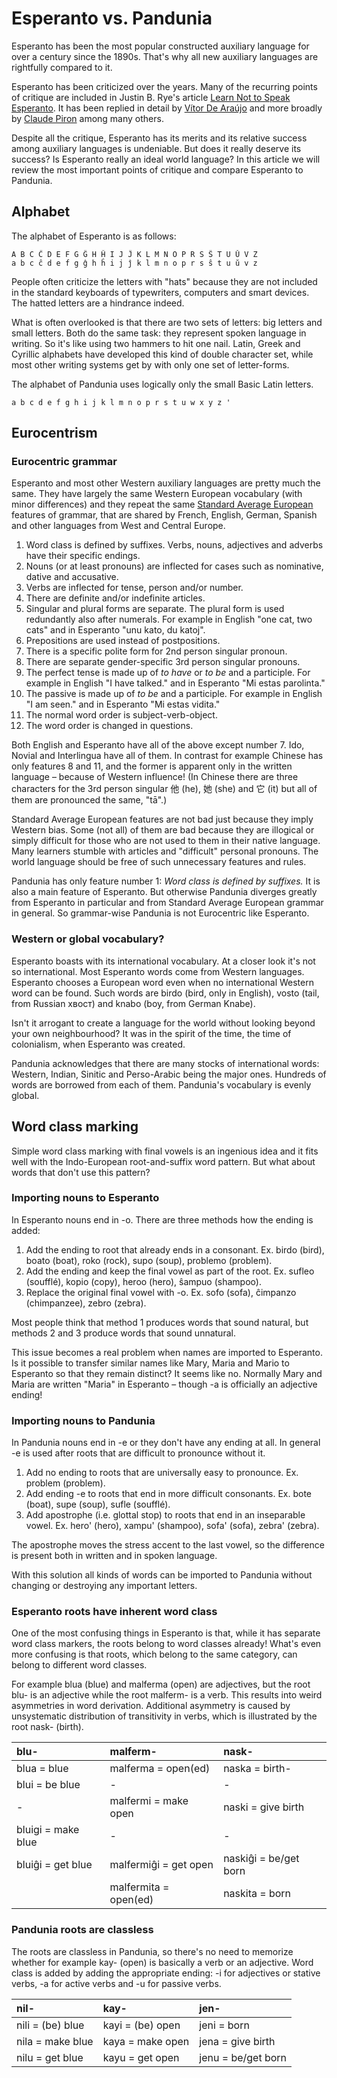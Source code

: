 # Esperanto vs. Pandunia

Esperanto has been the most popular constructed auxiliary language for over a century since the 1890s. That's why all new auxiliary languages are rightfully compared to it.


Esperanto has been criticized over the years. Many of the recurring points of critique are included in Justin B. Rye's article [Learn Not to Speak Esperanto](http://jbr.me.uk/ranto/index.html). It has been replied in detail by [Vítor De Araújo](https://elmord.org/misc/kontrauranto/) and more broadly by [Claude Piron](http://claudepiron.free.fr/articlesenanglais/why.htm) among many others.

Despite all the critique, Esperanto has its merits and its relative success among auxiliary languages is undeniable. But does it really deserve its success? Is Esperanto really an ideal world language? In this article we will review the most important points of critique and compare Esperanto to Pandunia.



## Alphabet

The alphabet of Esperanto is as follows:

    A B C Ĉ D E F G Ĝ H Ĥ I J Ĵ K L M N O P R S Ŝ T U Ŭ V Z
    a b c ĉ d e f g ĝ h ĥ i j ĵ k l m n o p r s ŝ t u ŭ v z

People often criticize the letters with "hats" because they are not included in the standard keyboards of typewriters, computers and smart devices. The hatted letters are a hindrance indeed.

What is often overlooked is that there are two sets of letters: big letters and small letters. Both do the same task: they represent spoken language in writing. So it's like using two hammers to hit one nail. Latin, Greek and Cyrillic alphabets have developed this kind of double character set, while most other writing systems get by with only one set of letter-forms.

The alphabet of Pandunia uses logically only the small Basic Latin letters.

    a b c d e f g h i j k l m n o p r s t u w x y z '



## Eurocentrism

### Eurocentric grammar

Esperanto and most other Western auxiliary languages are pretty much the same. They have largely the same Western European vocabulary (with minor differences) and they repeat the same [Standard Average European](http://www.joerg-rhiemeier.de/Conlang/sae.html) features of grammar, that are shared by French, English, German, Spanish and other languages from West and Central Europe.

1. Word class is defined by suffixes. Verbs, nouns, adjectives and adverbs have their specific endings.
2. Nouns (or at least pronouns) are inflected for cases such as nominative, dative and accusative.
3. Verbs are inflected for tense, person and/or number.
4. There are definite and/or indefinite articles.
5. Singular and plural forms are separate. The plural form is used redundantly also after numerals. For example in English "one cat, two cats" and in Esperanto "unu kato, du katoj".
6. Prepositions are used instead of postpositions.
7. There is a specific polite form for 2nd person singular pronoun.
8. There are separate gender-specific 3rd person singular pronouns.
9. The perfect tense is made up of _to have_ or _to be_ and a participle. For example in English "I have talked." and in Esperanto "Mi estas parolinta."
10. The passive is made up of _to be_ and a participle. For example in English "I am seen." and in Esperanto "Mi estas vidita."
11. The normal word order is subject-verb-object. 
12. The word order is changed in questions.

Both English and Esperanto have all of the above except number 7. Ido, Novial and Interlingua have all of them. In contrast for example Chinese has only features 8 and 11, and the former is apparent only in the written language – because of Western influence! (In Chinese there are three characters for the 3rd person singular 他 (he), 她 (she) and 它 (it) but all of them are pronounced the same, "tā".)

Standard Average European features are not bad just because they imply Western bias. Some (not all) of them are bad because they are illogical or simply difficult for those who are not used to them in their native language. Many learners stumble with articles and "difficult" personal pronouns. The world language should be free of such unnecessary features and rules.

Pandunia has only feature number 1: _Word class is defined by suffixes._ It is also a main feature of Esperanto. But otherwise Pandunia diverges greatly from Esperanto in particular and from Standard Average European grammar in general. So grammar-wise Pandunia is not Eurocentric like Esperanto.


### Western or global vocabulary?

Esperanto boasts with its international vocabulary. At a closer look it's not so international. Most Esperanto words come from Western languages. Esperanto chooses a European word even when no international Western word can be found. Such words are birdo (bird, only in English), vosto (tail, from Russian хвост) and knabo (boy, from German Knabe).

Isn't it arrogant to create a language for the world without looking beyond your own neighbourhood? It was in the spirit of the time, the time of colonialism, when Esperanto was created.

Pandunia acknowledges that there are many stocks of international words: Western, Indian, Sinitic and Perso-Arabic being the major ones. Hundreds of words are borrowed from each of them. Pandunia's vocabulary is evenly global.



## Word class marking

Simple word class marking with final vowels is an ingenious idea and it fits well with the Indo-European root-and-suffix word pattern. But what about words that don't use this pattern?

### Importing nouns to Esperanto

In Esperanto nouns end in -o. There are three methods how the ending is added:

1. Add the ending to root that already ends in a consonant. Ex. birdo (bird), boato (boat), roko (rock), supo (soup), problemo (problem).
2. Add the ending and keep the final vowel as part of the root. Ex. sufleo (soufflé), kopio (copy), heroo (hero), ŝampuo (shampoo).
3. Replace the original final vowel with -o. Ex. sofo (sofa), ĉimpanzo (chimpanzee), zebro (zebra).

Most people think that method 1 produces words that sound natural, but methods 2 and 3 produce words that sound unnatural.

This issue becomes a real problem when names are imported to Esperanto. Is it possible to transfer similar names like Mary, Maria and Mario to Esperanto so that they remain distinct? It seems like no. Normally Mary and Maria are written "Maria" in Esperanto – though -a is officially an adjective ending!

### Importing nouns to Pandunia

In Pandunia nouns end in -e or they don't have any ending at all. In general -e is used after roots that are difficult to pronounce without it.

1. Add no ending to roots that are universally easy to pronounce. Ex. problem (problem).
2. Add ending -e to roots that end in more difficult consonants. Ex. bote (boat), supe (soup), sufle (soufflé).
3. Add apostrophe (i.e. glottal stop) to roots that end in an inseparable vowel. Ex. hero' (hero), xampu' (shampoo), sofa' (sofa), zebra' (zebra).

The apostrophe moves the stress accent to the last vowel, so the difference is present both in written and in spoken language.

With this solution all kinds of words can be imported to Pandunia without changing or destroying any important letters.


### Esperanto roots have inherent word class

One of the most confusing things in Esperanto is that, while it has separate word class markers, the roots belong to word classes already! What's even more confusing is that roots, which belong to the same category, can belong to different word classes. 

For example blua (blue) and malferma (open) are adjectives, but the root blu- is an adjective while the root malferm- is a verb. This results into weird asymmetries in word derivation. Additional asymmetry is caused by unsystematic distribution of transitivity in verbs, which is illustrated by the root nask- (birth).

| blu-               | malferm-              | nask-                 |
|:-------------------|:----------------------|:----------------------|
| blua = blue        | malferma = open(ed)   | naska = birth-        |
| blui = be blue     | -                     | -                     |
| -                  | malfermi = make open  | naski = give birth    |
| bluigi = make blue | -                     | -                     |
| bluiĝi = get blue  | malfermiĝi = get open | naskiĝi = be/get born |
|                    | malfermita = open(ed) | naskita = born        |


### Pandunia roots are classless

The roots are classless in Pandunia, so there's no need to memorize whether for example kay- (open) is basically a verb or an adjective. Word class is added by adding the appropriate ending: -i for adjectives or stative verbs, -a for active verbs and -u for passive verbs.

| nil-               | kay-              | jen-               |
|:-------------------|:------------------|:-------------------|
| nili = (be) blue   | kayi = (be) open  | jeni = born        |
| nila = make blue   | kaya = make open  | jena = give birth  |
| nilu = get blue    | kayu = get open   | jenu = be/get born |



